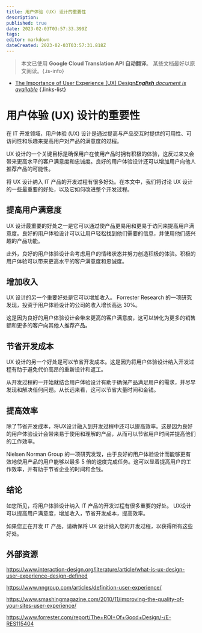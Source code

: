 ```yaml
---
title: 用户体验 (UX) 设计的重要性
description: 
published: true
date: 2023-02-03T03:57:33.399Z
tags: 
editor: markdown
dateCreated: 2023-02-03T03:57:31.818Z
---
```


> 本文已使用 **Google Cloud Translation API 自动翻译**。
某些文档最好以原文阅读。{.is-info}



- [The Importance of User Experience (UX) Design***English** document is available*](/en/Knowledge-base/Common/the-importance-of-user-experience-ux-design)
{.links-list}


# 用户体验 (UX) 设计的重要性

在 IT 开发领域，用户体验 (UX) 设计是通过提高与产品交互时提供的可用性、可访问性和乐趣来提高用户对产品的满意度的过程。

UX 设计的一个关键目标是确保用户在使用产品时拥有积极的体验，这反过来又会带来更高水平的客户满意度和忠诚度。良好的用户体验设计还可以增加用户向他人推荐产品的可能性。

将 UX 设计纳入 IT 产品的开发过程有很多好处。在本文中，我们将讨论 UX 设计的一些最重要的好处，以及它如何改进整个开发过程。

## 提高用户满意度

UX 设计最重要的好处之一是它可以通过使产品更易用和更易于访问来提高用户满意度。良好的用户体验设计可以让用户轻松找到他们需要的信息，并使用他们感兴趣的产品功能。

此外，良好的用户体验设计会考虑用户的情绪状态并努力创造积极的体验。积极的用户体验可以带来更高水平的客户满意度和忠诚度。

## 增加收入

UX 设计的另一个重要好处是它可以增加收入。 Forrester Research 的一项研究发现，投资于用户体验设计的公司的收入增长高达 30%。

这是因为良好的用户体验设计会带来更高的客户满意度，这可以转化为更多的销售额和更多的客户向其他人推荐产品。

## 节省开发成本

UX 设计的另一个好处是可以节省开发成本。这是因为将用户体验设计纳入开发过程有助于避免代价高昂的重新设计和返工。

从开发过程的一开始就结合用户体验设计有助于确保产品满足用户的需求，并尽早发现和解决任何问题。从长远来看，这可以节省大量时间和金钱。

## 提高效率

除了节省开发成本，将UX设计融入到开发过程中还可以提高效率。这是因为良好的用户体验设计会带来易于使用和理解的产品，从而可以节省用户时间并提高他们的工作效率。

Nielsen Norman Group 的一项研究发现，由于良好的用户体验设计而能够更有效地使用产品的用户能够以最多 5 倍的速度完成任务。这可以显着提高用户的工作效率，并有助于节省企业的时间和金钱。

## 结论

如您所见，将用户体验设计纳入 IT 产品的开发过程有很多重要的好处。 UX设计可以提高用户满意度，增加收入，节省开发成本，提高效率。

如果您正在开发 IT 产品，请确保将 UX 设计纳入您的开发过程，以获得所有这些好处。

## 外部资源

https://www.interaction-design.org/literature/article/what-is-ux-design-user-experience-design-defined

https://www.nngroup.com/articles/definition-user-experience/

https://www.smashingmagazine.com/2010/11/improving-the-quality-of-your-sites-user-experience/

https://www.forrester.com/report/The+ROI+Of+Good+Design/-/E-RES115404